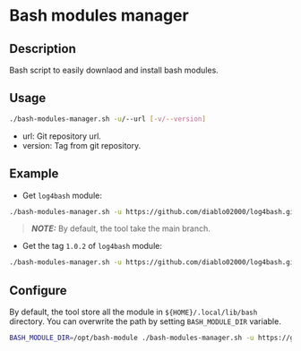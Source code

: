 # Bash modules manager

## Description

Bash script to easily downlaod and install bash modules.

## Usage

```bash
./bash-modules-manager.sh -u/--url [-v/--version]
```

- url: Git repository url.
- version: Tag from git repository.

## Example

- Get `log4bash` module:

```bash
./bash-modules-manager.sh -u https://github.com/diablo02000/log4bash.git
```

> **_NOTE:_** By default, the tool take the main branch.

- Get the tag `1.0.2` of `log4bash` module:

```bash
./bash-modules-manager.sh -u https://github.com/diablo02000/log4bash.git -v 1.0.2
```

## Configure

By default, the tool store all the module in `${HOME}/.local/lib/bash` directory.
You can overwrite the path by setting `BASH_MODULE_DIR` variable.

```bash
BASH_MODULE_DIR=/opt/bash-module ./bash-modules-manager.sh -u https://github.com/diablo02000/log4bash.git
```

